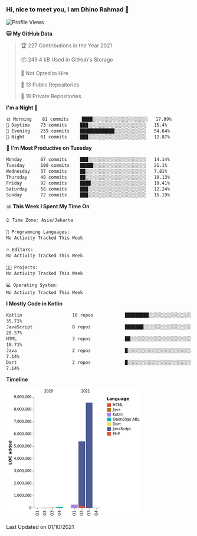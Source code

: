 ### Hi, nice to meet you, I am Dhino Rahmad 👋
<!--START_SECTION:waka-->
![Profile Views](http://img.shields.io/badge/Profile%20Views-20-blue)

**🐱 My GitHub Data** 

> 🏆 227 Contributions in the Year 2021
 > 
> 📦 249.4 kB Used in GitHub's Storage 
 > 
> 🚫 Not Opted to Hire
 > 
> 📜 13 Public Repositories 
 > 
> 🔑 19 Private Repositories  
 > 
**I'm a Night 🦉** 

```text
🌞 Morning    81 commits     ████░░░░░░░░░░░░░░░░░░░░░   17.09% 
🌆 Daytime    73 commits     ███░░░░░░░░░░░░░░░░░░░░░░   15.4% 
🌃 Evening    259 commits    █████████████░░░░░░░░░░░░   54.64% 
🌙 Night      61 commits     ███░░░░░░░░░░░░░░░░░░░░░░   12.87%

```
📅 **I'm Most Productive on Tuesday** 

```text
Monday       67 commits     ███░░░░░░░░░░░░░░░░░░░░░░   14.14% 
Tuesday      100 commits    █████░░░░░░░░░░░░░░░░░░░░   21.1% 
Wednesday    37 commits     ██░░░░░░░░░░░░░░░░░░░░░░░   7.81% 
Thursday     48 commits     ██░░░░░░░░░░░░░░░░░░░░░░░   10.13% 
Friday       92 commits     ████░░░░░░░░░░░░░░░░░░░░░   19.41% 
Saturday     58 commits     ███░░░░░░░░░░░░░░░░░░░░░░   12.24% 
Sunday       72 commits     ███░░░░░░░░░░░░░░░░░░░░░░   15.19%

```


📊 **This Week I Spent My Time On** 

```text
⌚︎ Time Zone: Asia/Jakarta

💬 Programming Languages: 
No Activity Tracked This Week

🔥 Editors: 
No Activity Tracked This Week

🐱‍💻 Projects: 
No Activity Tracked This Week

💻 Operating System: 
No Activity Tracked This Week

```

**I Mostly Code in Kotlin** 

```text
Kotlin                   10 repos            █████████░░░░░░░░░░░░░░░░   35.71% 
JavaScript               8 repos             ███████░░░░░░░░░░░░░░░░░░   28.57% 
HTML                     3 repos             ██░░░░░░░░░░░░░░░░░░░░░░░   10.71% 
Java                     2 repos             █░░░░░░░░░░░░░░░░░░░░░░░░   7.14% 
Dart                     2 repos             █░░░░░░░░░░░░░░░░░░░░░░░░   7.14%

```


**Timeline**

![Chart not found](https://raw.githubusercontent.com/Dhino12/Dhino12/master/charts/bar_graph.png) 


 Last Updated on 01/10/2021
<!--END_SECTION:waka-->
 
